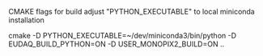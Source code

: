 CMAKE flags for build
adjust "PYTHON_EXECUTABLE" to local miniconda installation

cmake -D PYTHON_EXECUTABLE=~/dev/miniconda3/bin/python -D EUDAQ_BUILD_PYTHON=ON -D USER_MONOPIX2_BUILD=ON ..

